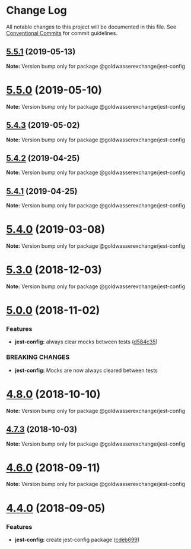 # Change Log

All notable changes to this project will be documented in this file.
See [Conventional Commits](https://conventionalcommits.org) for commit guidelines.

## [5.5.1](https://github.com/goldwasserexchange/public/compare/v5.5.0...v5.5.1) (2019-05-13)

**Note:** Version bump only for package @goldwasserexchange/jest-config





# [5.5.0](https://github.com/goldwasserexchange/public/compare/v5.4.4...v5.5.0) (2019-05-10)

**Note:** Version bump only for package @goldwasserexchange/jest-config





## [5.4.3](https://github.com/goldwasserexchange/public/compare/v5.4.2...v5.4.3) (2019-05-02)

**Note:** Version bump only for package @goldwasserexchange/jest-config





## [5.4.2](https://github.com/goldwasserexchange/public/compare/v5.4.1...v5.4.2) (2019-04-25)

**Note:** Version bump only for package @goldwasserexchange/jest-config





## [5.4.1](https://github.com/goldwasserexchange/public/compare/v5.4.0...v5.4.1) (2019-04-25)

**Note:** Version bump only for package @goldwasserexchange/jest-config





# [5.4.0](https://github.com/goldwasserexchange/public/compare/v5.3.0...v5.4.0) (2019-03-08)

**Note:** Version bump only for package @goldwasserexchange/jest-config





# [5.3.0](https://github.com/goldwasserexchange/public/compare/v5.2.2...v5.3.0) (2018-12-03)

**Note:** Version bump only for package @goldwasserexchange/jest-config





# [5.0.0](https://github.com/goldwasserexchange/public/compare/v4.12.1...v5.0.0) (2018-11-02)


### Features

* **jest-config:** always clear mocks between tests ([d584c35](https://github.com/goldwasserexchange/public/commit/d584c35))


### BREAKING CHANGES

* **jest-config:** Mocks are now always cleared between tests





<a name="4.8.0"></a>
# [4.8.0](https://github.com/goldwasserexchange/public/compare/v4.7.3...v4.8.0) (2018-10-10)

**Note:** Version bump only for package @goldwasserexchange/jest-config





<a name="4.7.3"></a>
## [4.7.3](https://github.com/goldwasserexchange/public/tree/master/packages/test/jest-config/compare/v4.7.2...v4.7.3) (2018-10-03)

**Note:** Version bump only for package @goldwasserexchange/jest-config





<a name="4.6.0"></a>
# [4.6.0](https://github.com/goldwasserexchange/public/tree/master/packages/test/jest-config/compare/v4.5.0...v4.6.0) (2018-09-11)




**Note:** Version bump only for package @goldwasserexchange/jest-config

<a name="4.4.0"></a>
# [4.4.0](https://github.com/goldwasserexchange/public/tree/master/packages/test/jest-config/compare/v4.3.1...v4.4.0) (2018-09-05)


### Features

* **jest-config:** create jest-config package ([cdeb699](https://github.com/goldwasserexchange/public/tree/master/packages/test/jest-config/commit/cdeb699))
